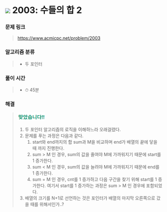# <img src="https://static.solved.ac/tier_small/8.svg" width=30> 2003: 수들의 합 2 

### 문제 링크
> https://www.acmicpc.net/problem/2003

### 알고리즘 분류
>- 두 포인터

### 풀이 시간
>- ⏱ 45분

### 해결
> ![good](../../../Img/good.png)
>1. 두 포인터 알고리즘의 로직을 이해하느라 오래걸렸다.
>2. 문제를 푸는 과정은 다음과 같다.
>       1. start와 end까지의 합 sum과 M을 비교하며 end가 배열의 끝에 닿을 때 까지 진행한다.
>       2. sum > M 인 경우, sum의 값을 줄여야 M에 가까워지기 때문에 start를 1 증가한다.
>       3. sum < M 인 경우, sum의 값을 늘려야 M에 가까워지기 때문에 end를 1 증가한다.
>       4. sum = M 인 경우, cnt를 1 증가하고 다음 구간을 찾기 위해 start를 1 증가한다. 여기서 start를 1 증가하는 과정은 sum > M 인 경우에 포함되었다.
>3. 배열의 크기를 N+1로 선언하는 것은 포인터가 배열의 마지막 오른쪽으로 갔을 때를 위해서인가..? 

